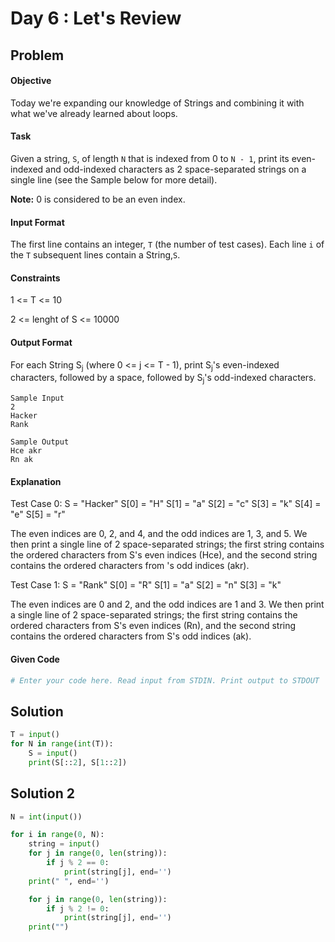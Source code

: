 # Day 6 : Let's Review
## Problem
#### Objective
Today we're expanding our knowledge of Strings and combining it with what we've already learned about loops.

#### Task
Given a string, `S`, of length `N` that is indexed from 0 to `N - 1`, print its even-indexed and odd-indexed characters as 2 space-separated strings on a single line (see the Sample below for more detail).

**Note:** 0 is considered to be an even index.

#### Input Format
The first line contains an integer, `T` (the number of test cases).
Each line `i` of the `T` subsequent lines contain a String,`S`.

#### Constraints
1 <= T <= 10

2 <= lenght of S <= 10000

#### Output Format
For each String S<sub>j</sub> (where 0 <= j <= T - 1), print S<sub>j</sub>'s even-indexed characters, followed by a space, followed by S<sub>j</sub>'s odd-indexed characters.

```
Sample Input
2
Hacker
Rank
```

```
Sample Output
Hce akr
Rn ak
```

#### Explanation
Test Case 0:  S = "Hacker"
S[0] = "H"
S[1] = "a"
S[2] = "c"
S[3] = "k"
S[4] = "e"
S[5] = "r"

The even indices are 0, 2, and 4, and the odd indices are 1, 3, and 5. We then print a single line of 2 space-separated strings; the first string contains the ordered characters from S's even indices (Hce), and the second string contains the ordered characters from 's odd indices (akr).

Test Case 1:  S = "Rank"
S[0] = "R"
S[1] = "a"
S[2] = "n"
S[3] = "k"

The even indices are 0 and 2, and the odd indices are 1 and 3. We then print a single line of 2 space-separated strings; the first string contains the ordered characters from S's even indices (Rn), and the second string contains the ordered characters from S's odd indices (ak).


#### Given Code

```python
# Enter your code here. Read input from STDIN. Print output to STDOUT
```

## Solution

```python
T = input()
for N in range(int(T)):
    S = input()
    print(S[::2], S[1::2])
```


## Solution 2

```python
N = int(input())

for i in range(0, N):
    string = input()
    for j in range(0, len(string)):
        if j % 2 == 0:
            print(string[j], end='')
    print(" ", end='')

    for j in range(0, len(string)):
        if j % 2 != 0:
            print(string[j], end='')
    print("")
```
